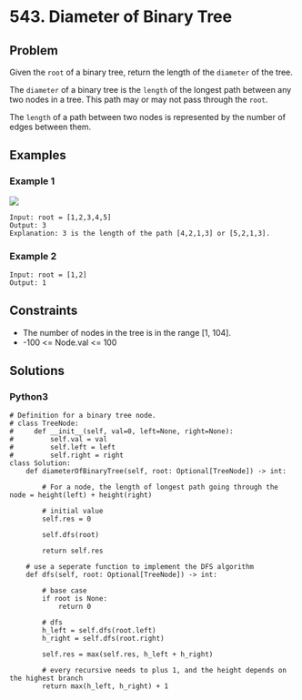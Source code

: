 # 543. Diameter of Binary Tree

## Problem

Given the `root` of a binary tree, return the length of the `diameter` of the tree.  

The `diameter` of a binary tree is the `length` of the longest path between any two nodes in a tree. This path may or may not pass through the `root`.  

The `length` of a path between two nodes is represented by the number of edges between them.  

## Examples

### Example 1

![](https://assets.leetcode.com/uploads/2021/03/06/diamtree.jpg)

```
Input: root = [1,2,3,4,5]
Output: 3
Explanation: 3 is the length of the path [4,2,1,3] or [5,2,1,3].
```

### Example 2

```
Input: root = [1,2]
Output: 1
```

## Constraints

* The number of nodes in the tree is in the range [1, 104].
* -100 <= Node.val <= 100

## Solutions

### Python3

```
# Definition for a binary tree node.
# class TreeNode:
#     def __init__(self, val=0, left=None, right=None):
#         self.val = val
#         self.left = left
#         self.right = right
class Solution:
    def diameterOfBinaryTree(self, root: Optional[TreeNode]) -> int:
        
        # For a node, the length of longest path going through the node = height(left) + height(right)
        
        # initial value
        self.res = 0
        
        self.dfs(root)
        
        return self.res
    
    # use a seperate function to implement the DFS algorithm
    def dfs(self, root: Optional[TreeNode]) -> int:
        
        # base case
        if root is None:
            return 0
        
        # dfs
        h_left = self.dfs(root.left)
        h_right = self.dfs(root.right)
        
        self.res = max(self.res, h_left + h_right)
        
        # every recursive needs to plus 1, and the height depends on the highest branch
        return max(h_left, h_right) + 1
```
